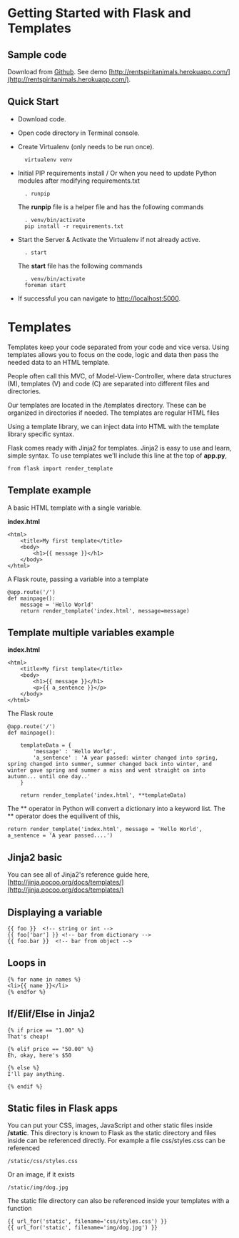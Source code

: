 # Getting Started with Flask and Templates

## Sample code

Download from [Github](https://github.com/johnschimmel/ITP-DWD-Week4-Templates).
See demo [http://rentspiritanimals.herokuapp.com/](http://rentspiritanimals.herokuapp.com/).

## Quick Start

* Download code.
* Open code directory in Terminal console.
* Create Virtualenv (only needs to be run once).

		virtualenv venv

* Initial PIP requirements install / Or when you need to update Python modules after modifying requirements.txt

		. runpip

	The **runpip** file is a helper file and has the following commands

		. venv/bin/activate
		pip install -r requirements.txt

* Start the Server & Activate the Virtualenv if not already active.

		. start

	The **start** file has the following commands

		. venv/bin/activate
		foreman start

* If successful you can navigate to <a href='http://localhost:5000'>http://localhost:5000</a>.


# Templates

Templates keep your code separated from your code and vice versa. Using templates allows you to focus on the code, logic and data then pass the needed data to an HTML template.

People often call this MVC, of Model-View-Controller, where data structures (M), templates (V) and code (C) are separated into different files and directories.

Our templates are located in the /templates directory. These can be organized in directories if needed. The templates are regular HTML files

Using a template library, we can inject data into HTML with the template library specific syntax.

Flask comes ready with Jinja2 for templates. Jinja2 is easy to use and learn, simple syntax. To use templates we'll include this line at the top of **app.py**,

	from flask import render_template

## Template example

A basic HTML template with a single variable.

**index.html**

	<html>
		<title>My first template</title>
		<body>
			<h1>{{ message }}</h1>
		</body>
	</html>

A Flask route, passing a variable into a template

	@app.route('/')
	def mainpage():
		message = 'Hello World'
		return render_template('index.html', message=message)


## Template multiple variables example

**index.html**

	<html>
		<title>My first template</title>
		<body>
			<h1>{{ message }}</h1>
			<p>{{ a_sentence }}</p>
		</body>
	</html>

The Flask route

	@app.route('/')
	def mainpage():
		
		templateData = {
			'message' : 'Hello World',
			'a_sentence' : 'A year passed: winter changed into spring, spring changed into summer, summer changed back into winter, and winter gave spring and summer a miss and went straight on into autumn... until one day..'
		}

		return render_template('index.html', **templateData)

The ** operator in Python will convert a dictionary into a keyword list. The ** operator does the equilivent of this,
	
	return render_template('index.html', message = 'Hello World', a_sentence = 'A year passed....')

## Jinja2 basic

You can see all of Jinja2's reference guide here, [http://jinja.pocoo.org/docs/templates/](http://jinja.pocoo.org/docs/templates/)

## Displaying a variable

	{{ foo }}  <!-- string or int -->
	{{ foo['bar'] }} <!-- bar from dictionary -->
	{{ foo.bar }}  <!-- bar from object -->

## Loops in

	{% for name in names %}
	<li>{{ name }}</li>
	{% endfor %}

## If/Elif/Else in Jinja2

	{% if price == "1.00" %}
	That's cheap!

	{% elif price == "50.00" %}
	Eh, okay, here's $50

	{% else %}
	I'll pay anything.

	{% endif %}


## Static files in Flask apps

You can put your CSS, images, JavaScript and other static files inside **/static**. This directory is known to Flask as the static directory and files inside can be referenced directly. For example a file css/styles.css can be referenced

	/static/css/styles.css

Or an image, if it exists

	/static/img/dog.jpg

The static file directory can also be referenced inside your templates with a function

	{{ url_for('static', filename='css/styles.css') }}
	{{ url_for('static', filename='img/dog.jpg') }}

